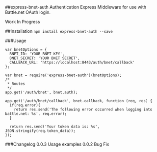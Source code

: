 ##express-bnet-auth
Authentication Express Middleware for use with Battle.net OAuth login.

Work In Progress

##Installation
`npm install express-bnet-auth --save`

###Usage
```
var bnetOptions = {
  BNET_ID: 'YOUR BNET KEY',
  BNET_SECRET: 'YOUR BNET SECRET',
  CALLBACK_URL: 'https://localhost:8443/auth/bnet/callback'
};

var bnet = require('express-bnet-auth')(bnetOptions);
/*
 * Routes
 */
app.get('/auth/bnet', bnet.auth);

app.get('/auth/bnet/callback', bnet.callback, function (req, res) {
  if(req.error){
    return res.send('The following error occurred when logging into battle.net: %s', req.error);
  }

  return res.send('Your token data is: %s', JSON.stringify(req.token_data));
});
```

###Changelog
0.0.3 Usage examples
0.0.2 Bug Fix